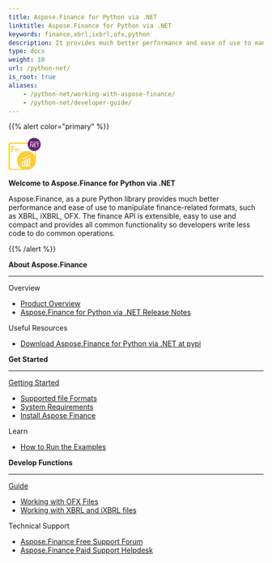 ```yaml
---
title: Aspose.Finance for Python via .NET
linktitle: Aspose.Finance for Python via .NET
keywords: finance,xbrl,ixbrl,ofx,python
description: It provides much better performance and ease of use to manipulate finance-related formats, such as XBRL, iXBRL, OFX using Python
type: docs
weight: 10
url: /python-net/
is_root: true
aliases:
    - /python-net/working-with-aspose-finance/
    - /python-net/developer-guide/      
---
```


{{% alert color="primary" %}} 

<img src="home_1.png" style="width:64px;height:64px;" alt="Aspose.Finance for Python via .NET Product Logo" />

**Welcome to Aspose.Finance for Python via .NET**

Aspose.Finance, as a pure Python library provides much better performance and ease of use to manipulate finance-related formats, such as XBRL, iXBRL, OFX. The finance API is extensible, easy to use and compact and provides all common functionality so developers write less code to do common operations.

{{% /alert %}}

<div class="row">
	<div class="col-md-4">
		<p><b>About Aspose.Finance</b></p>
			<hr><p>Overview</p></hr>
			<ul>
				<li><a href="/finance/python-net/product-overview/">Product Overview</a></li>
			  <li><a href="/finance/python-net/release-notes/">Aspose.Finance for Python via .NET Release Notes</a></li>
			</ul>            
	        <p>Useful Resources</p>
			<ul>
				<li><a href="https://pypi.org/project/aspose-finance/">Download Aspose.Finance for Python via .NET at pypi</a></li>
			</ul>
	</div>
	<div class="col-md-4">
		<p><b>Get Started</b></p>
			<hr><p><a href="/finance/python-net/getting-started/">Getting Started</a></p></hr>
			<ul>
				<li><a href="/finance/python-net/supported-file-formats/">Supported file Formats</a></li>
				<li><a href="/finance/python-net/system-requirements/">System Requirements</a></li>
				<li><a href="/finance/python-net/installation/">Install Aspose Finance</a></li>
			</ul>
			<p>Learn</p>
			<ul>
				<li><a href="/finance/python-net/how-to-run-the-examples/">How to Run the Examples</a></li>
			</ul>
	</div>
	<div class="col-md-4">
		<p><b>Develop Functions</b></p>
			<hr><p><a href="/finance/python-net/developer-guide/">Guide</a></p></hr>
			<ul>
				<li><a href="/finance/python-net/working-with-ofx-files/">Working with OFX Files</a></li>
				<li><a href="/finance/python-net/working-with-xbrl-and-ixbrl-files/">Working with XBRL and iXBRL files</a></li>
			</ul>	
			<p>Technical Support</p>
			<ul>
				<li><a href="https://forum.aspose.com/c/finance/43">Aspose.Finance Free Support Forum</a></li>
				<li><a href="https://helpdesk.aspose.com/">Aspose.Finance Paid Support Helpdesk</a></li>
			</ul>
	</div>
</div>
